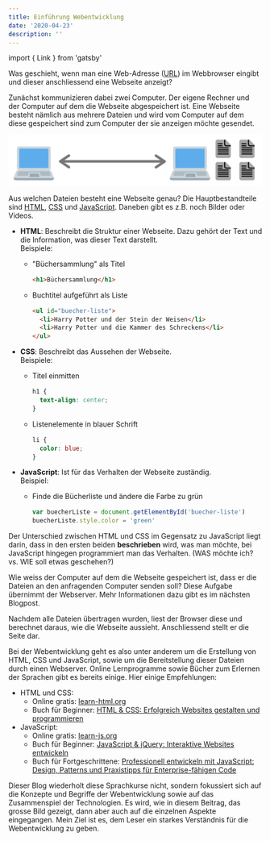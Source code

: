 ```yaml
---
title: Einführung Webentwicklung
date: '2020-04-23'
description: ''
---
```


import { Link } from 'gatsby'

Was geschieht, wenn man eine Web-Adresse (<a href="https://developer.mozilla.org/de/docs/Glossary/URL" target="_blank">URL</a>) im Webbrowser eingibt und dieser anschliessend eine Webseite anzeigt?

Zunächst kommunizieren dabei zwei Computer. Der eigene Rechner und der Computer auf dem die Webseite abgespeichert ist. Eine Webseite besteht nämlich aus mehrere Dateien und wird vom Computer auf dem diese gespeichert sind zum Computer der sie anzeigen möchte gesendet.

![Ein Computer der einen anderen Computer nach Dateien fragt.](./computer-communication.jpg)

Aus welchen Dateien besteht eine Webseite genau? Die Hauptbestandteile sind [HTML](https://developer.mozilla.org/de/docs/Web/HTML), [CSS](https://developer.mozilla.org/de/docs/Web/CSS) und [JavaScript](https://developer.mozilla.org/de/docs/Web/JavaScript). Daneben gibt es z.B. noch Bilder oder Videos.

- **HTML**: Beschreibt die Struktur einer Webseite. Dazu gehört der Text und die Information, was dieser Text darstellt.<br />
  Beispiele:

  - "Büchersammlung" als Titel

    ```html
    <h1>Büchersammlung</h1>
    ```

  - Buchtitel aufgeführt als Liste
    ```html
    <ul id="buecher-liste">
      <li>Harry Potter und der Stein der Weisen</li>
      <li>Harry Potter und die Kammer des Schreckens</li>
    </ul>
    ```

- **CSS**: Beschreibt das Aussehen der Webseite.<br />
  Beispiele:

  - Titel einmitten

    ```css
    h1 {
      text-align: center;
    }
    ```

  - Listenelemente in blauer Schrift
    ```css
    li {
      color: blue;
    }
    ```

- **JavaScript**: Ist für das Verhalten der Webseite zuständig.<br />
  Beispiel:

  - Finde die Bücherliste und ändere die Farbe zu grün

    ```js
    var buecherListe = document.getElementById('buecher-liste')
    buecherListe.style.color = 'green'
    ```

Der Unterschied zwischen HTML und CSS im Gegensatz zu JavaScript liegt darin, dass in den ersten beiden **beschrieben** wird, was man möchte, bei JavaScript hingegen programmiert man das Verhalten. (WAS möchte ich? vs. WIE soll etwas geschehen?)

Wie weiss der Computer auf dem die Webseite gespeichert ist, dass er die Dateien an den anfragenden Computer senden soll? Diese Aufgabe übernimmt der Webserver. Mehr Informationen dazu gibt es im <Link to="/de/blog/webserver/">nächsten Blogpost</Link>.

Nachdem alle Dateien übertragen wurden, liest der Browser diese und berechnet daraus, wie die Webseite aussieht. Anschliessend stellt er die Seite dar.

Bei der Webentwicklung geht es also unter anderem um die Erstellung von HTML, CSS und JavaScript, sowie um die Bereitstellung dieser Dateien durch einen Webserver. Online Lernprogramme sowie Bücher zum Erlernen der Sprachen gibt es bereits einige. Hier einige Empfehlungen:

- HTML und CSS:
  - Online gratis: <a href="https://www.learn-html.org/" target="_blank">learn-html.org</a>
  - Buch für Beginner: <a href="https://amzn.to/2W6FX5Y" target="_blank">HTML & CSS: Erfolgreich Websites gestalten und programmieren</a>
- JavaScript:
  - Online gratis: <a href="https://www.learn-js.org/" target="_blank">learn-js.org</a>
  - Buch für Beginner: <a href="https://amzn.to/3aGYo6z" target="_blank">JavaScript & jQuery: Interaktive Websites entwickeln</a>
  - Buch für Fortgeschrittene: <a href="https://amzn.to/3aDb9z6" target="_blank">Professionell entwickeln mit JavaScript: Design, Patterns und Praxistipps für Enterprise-fähigen Code</a>

Dieser Blog wiederholt diese Sprachkurse nicht, sondern fokussiert sich auf die Konzepte und Begriffe der Webentwicklung sowie auf das Zusammenspiel der Technologien. Es wird, wie in diesem Beitrag, das grosse Bild gezeigt, dann aber auch auf die einzelnen Aspekte eingegangen. Mein Ziel ist es, dem Leser ein starkes Verständnis für die Webentwicklung zu geben.
